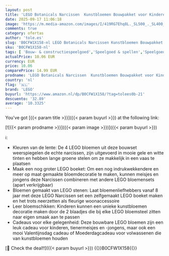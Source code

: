 ```yaml
---
layout: post
title: 'LEGO Botanicals Narcissen  Kunstbloemen Bouwpakket voor Kinderen  Bouw en Stel dit Boeket Tentoon als Woonaccessoire of Bureau Accessoire  Cadeau voor Meisjes  Jongens  Tieners en Volwassenen 40747'
date: 2025-09-17 11:06:18
image: 'https://m.media-amazon.com/images/I/419RG7Ehq8L._SL500_._SL400_.jpg'
comments: true
category: ofertas
author: 'tole.es'
slug: 'B0CFW1X158-nl LEGO Botanicals Narcissen Kunstbloemen Bouwpakket voor...'
sku: 'B0CFW1X158-nl'
tags: [ 'Bouw- & constructiespeelgoed','Speelgoed & spellen','Speelgoedbouwsets','lego','🇳🇱', ]
actualPrice: 10.06 EUR
currency: EUR
price: 10.06
comparePrice: 14.99 EUR
prodname: 'LEGO Botanicals Narcissen  Kunstbloemen Bouwpakket voor Kinderen  Bouw en Stel dit Boeket Tentoon als Woonaccessoire of Bureau Accessoire  Cadeau voor Meisjes  Jongens  Tieners en Volwassenen 40747'
country: 'nl'
flag: '🇳🇱'
brand: 'LEGO'
buyurl: 'https://www.amazon.nl/dp/B0CFW1X158/?tag=tolees0b-21'
descuento: '32.89'
average: '10.3325'
---
```


You've got [{{< param title >}}]({{< param buyurl >}}) at the following link:

[![{{< param prodname >}}]({{< param image >}})]({{< param buyurl >}})

ℹ️:

- Kleuren van de lente: De 4 LEGO bloemen uit deze bouwset weerspiegelen de echte narcissen, zijn uitgevoerd in mooie gele en witte tinten en hebben lange groene stelen om ze makkelijk in een vaas te plaatsen
- Maak een nog groter LEGO boeket: Om een nog indrukwekkendere en meer op maat gemaakte bloemdecoratie te maken, kunnen meisjes en jongens deze Narcissen combineren met andere LEGO bloemensets (apart verkrijgbaar)
- Bloemen gemaakt van LEGO stenen: Laat bloemenliefhebbers vanaf 8 jaar met deze LEGO Narcissen set een zelfgemaakt LEGO boeket maken en het trots neerzetten als fleurige woonaccessoire
- Leer bloemschikken: Kinderen kunnen een unieke kunstbloemen decoratie maken door de 2 blaadjes die bij elke LEGO bloemsteel zitten naar eigen smaak aan te passen
- Cadeaus voor elke gelegenheid: Deze bouwbare LEGO bloemen zijn een leuk cadeau voor kinderen, tienermeisjes en -jongens, maar ook een mooi Valentijnsdag cadeau of Moederdagcadeau voor volwassenen die van kunstbloemen houden

[🛒 Check the deal!!]({{< param buyurl >}})
{{<world>}}B0CFW1X158{{</world>}}
